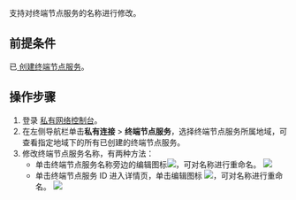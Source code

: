 支持对终端节点服务的名称进行修改。

## 前提条件
已[ 创建终端节点服务]([https://cloud.tencent.com/apply/p/5i6ii4g3lgk](https://cloud.tencent.com/document/product/1451/57404))。

## 操作步骤
1. 登录 [私有网络控制台](https://console.cloud.tencent.com/vpc/vpc?rid=16)。
2. 在左侧导航栏单击**私有连接** > **终端节点服务**，选择终端节点服务所属地域，可查看指定地域下的所有已创建的终端节点服务。
3. 修改终端节点服务名称，有两种方法：
     + 单击终端节点服务名称旁边的编辑图标![](https://main.qcloudimg.com/raw/87924d5cd1a9ff9de0aa585f1ed95815.png)，可对名称进行重命名。
     ![](https://main.qcloudimg.com/raw/a6ec214b29d36cebcd068dc826567b38.png)
     + 单击终端节点服务 ID 进入详情页，单击编辑图标
    ![](https://main.qcloudimg.com/raw/87924d5cd1a9ff9de0aa585f1ed95815.png)，可对名称进行重命名。
     ![](https://main.qcloudimg.com/raw/59ad30a545f1330f4f49f2193912bbc1.png)
